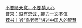   
[不要赌天意，不要猜人心](http://www.dianyue.me/archives/269/cbnczudlo13lz4hc/)  
[普京：没有忠诚 , 能力一文不值](http://www.dianyue.me/archives/281/l2evsooem41kp5ic/)  
[荐书｜听“鸟老师”讲述中国人的智慧](http://www.dianyue.me/archives/675/zjr7p73tfv5rz9bc/)